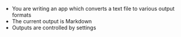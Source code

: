 * You are writing an app which converts a text file to various output formats
* The current output is Markdown
* Outputs are controlled by settings